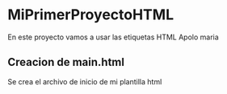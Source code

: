 # MiPrimerProyectoHTML
En este proyecto vamos a usar las etiquetas HTML
Apolo maria 
## Creacion de main.html
Se crea el archivo de inicio de mi plantilla html